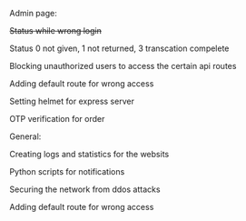 Admin page:

~~Status while wrong login~~

Status 0 not given, 1 not returned, 3 transcation compelete

Blocking unauthorized users to access the certain api routes

Adding default route for wrong access

Setting helmet for express server 

OTP verification for order

General:

Creating logs and statistics for the websits 

Python scripts for notifications

Securing the network from ddos attacks

Adding default route for wrong access
